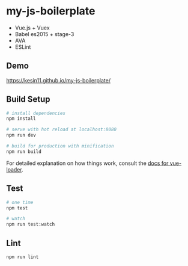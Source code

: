 # my-js-boilerplate

- Vue.js + Vuex
- Babel es2015 + stage-3
- AVA
- ESLint

## Demo
https://kesin11.github.io/my-js-boilerplate/

## Build Setup

``` bash
# install dependencies
npm install

# serve with hot reload at localhost:8080
npm run dev

# build for production with minification
npm run build
```

For detailed explanation on how things work, consult the [docs for vue-loader](http://vuejs.github.io/vue-loader).

## Test
```bash
# one time
npm test

# watch
npm run test:watch
```

## Lint
```bash
npm run lint
```
